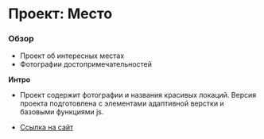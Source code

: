 # Проект: Место

### Обзор

* Проект об интересных местах
* Фотографии достопримечательностей

**Интро**
* Проект содержит фотографии и названия красивых локаций. Версия проекта подготовлена с элементами адаптивной верстки и базовыми функциями js.

* [Ссылка на сайт](https://vitka3000.github.io/mesto/index.html)
